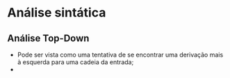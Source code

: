 # Análise sintática

## Análise Top-Down

- Pode ser vista como uma tentativa de se encontrar uma derivação mais à esquerda para uma cadeia da entrada;
-  
